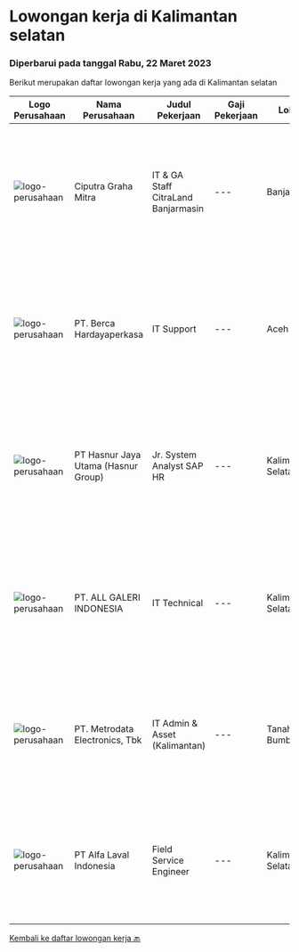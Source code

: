 
  # Lowongan kerja di Kalimantan selatan

  ### Diperbarui pada tanggal Rabu, 22 Maret 2023

  Berikut merupakan daftar lowongan kerja yang ada di Kalimantan selatan

  |Logo Perusahaan | Nama Perusahaan | Judul Pekerjaan | Gaji Pekerjaan | Lokasi | Deskripsi | Tanggal diunggah | Pranala |
  | -------------- | --------------- | --------------- | --------- | --------- | -------------- | ------- | ----------- |
  |![logo-perusahaan](https://image-service-cdn.seek.com.au/50363c8fce4de7a11bf4c8b35e6781418b17c04b/ee4dce1061f3f616224767ad58cb2fc751b8d2dc)|Ciputra Graha Mitra|IT & GA Staff CitraLand Banjarmasin|---|Banjarmasin|Deskripsi Pekerjaan: Menguasai konsep networking, operating system window server &amp; windows 10/11 Memiliki kemampuan : Instalasi, troubleshooting...|Selasa, 14 Maret 2023|https://www.jobstreet.co.id/id/job/it-ga-staff-citraland-banjarmasin-4262301?token=0~08f3dc32-3d7a-4a99-b0cc-0c51a84d1f9a&sectionRank=1&jobId=jobstreet-id-job-4262301|
|![logo-perusahaan](https://image-service-cdn.seek.com.au/6a76252207cfed561e664c874d4631f4aefd8409/ee4dce1061f3f616224767ad58cb2fc751b8d2dc)|PT. Berca Hardayaperkasa|IT Support|---|Aceh|Responsibilities: Analyzing, troubleshooting, and installation to several areas including desktop hardware, operating systems (Windows 7/8/10),...|Senin, 27 Februari 2023|https://www.jobstreet.co.id/id/job/it-support-4240563?token=0~08f3dc32-3d7a-4a99-b0cc-0c51a84d1f9a&sectionRank=2&jobId=jobstreet-id-job-4240563|
|![logo-perusahaan](https://image-service-cdn.seek.com.au/ce6f66b5ddea48c0961eddc201a535616844de99/ee4dce1061f3f616224767ad58cb2fc751b8d2dc)|PT Hasnur Jaya Utama (Hasnur Group)|Jr. System Analyst SAP HR|---|Kalimantan Selatan|PT. Hasnur Informasi Teknologi is hiring Jr. System Analyst SAP HRJob Requirements: Age 27-35 years old Candidate must possess at least a Bachelor's...|Kamis, 02 Maret 2023|https://www.jobstreet.co.id/id/job/jr.-system-analyst-sap-hr-4245888?token=0~08f3dc32-3d7a-4a99-b0cc-0c51a84d1f9a&sectionRank=3&jobId=jobstreet-id-job-4245888|
|![logo-perusahaan](https://image-service-cdn.seek.com.au/0af4414314e186f6f670310c2bbe07ba05c17aaa/ee4dce1061f3f616224767ad58cb2fc751b8d2dc)|PT. ALL GALERI INDONESIA|IT Technical|---|Kalimantan Selatan|Kualifikasi : Pendidikan minimal D3 -Teknik Komputer/Sistem Informasi/Teknik Informatika dengan pengalaman minimal 1 tahun untuk posisi yang sama...|Senin, 27 Februari 2023|https://www.jobstreet.co.id/id/job/it-technical-4241451?token=0~08f3dc32-3d7a-4a99-b0cc-0c51a84d1f9a&sectionRank=4&jobId=jobstreet-id-job-4241451|
|![logo-perusahaan](https://image-service-cdn.seek.com.au/0d75518309b56a3cff39daa569b0ba02cc7a22f2/ee4dce1061f3f616224767ad58cb2fc751b8d2dc)|PT. Metrodata Electronics, Tbk|IT Admin & Asset (Kalimantan)|---|Tanah Bumbu|Monitoring dan Memastikan SLA achieve Analisa Incident Management &amp; Problem Management Memastikan proses IMAC pada IT Asset berjalan sesuai...|Jumat, 24 Februari 2023|https://www.jobstreet.co.id/id/job/it-admin-asset-kalimantan-4238840?token=0~08f3dc32-3d7a-4a99-b0cc-0c51a84d1f9a&sectionRank=5&jobId=jobstreet-id-job-4238840|
|![logo-perusahaan](https://image-service-cdn.seek.com.au/a4ef631a44804810fa84f4c7ed9973f6673d674a/ee4dce1061f3f616224767ad58cb2fc751b8d2dc)|PT Alfa Laval Indonesia|Field Service Engineer|---|Kalimantan Selatan|At Alfa Laval, we always go that extra mile to overcome the toughest challenges. Our driving force is to accelerate success for our customers, people,...|Selasa, 21 Maret 2023|https://www.jobstreet.co.id/id/job/field-service-engineer-1034859339?token=0~08f3dc32-3d7a-4a99-b0cc-0c51a84d1f9a&sectionRank=6&jobId=jobstreet-id-job-1034859339|


  [Kembali ke daftar lowongan kerja 🔙](../README.md#daftar-lowongan-kerja)
  